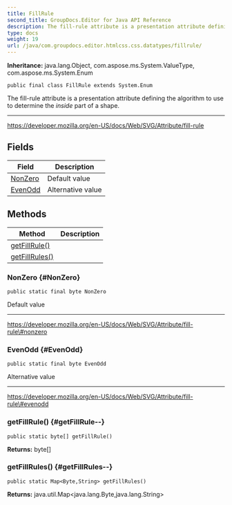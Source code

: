 ```yaml
---
title: FillRule
second_title: GroupDocs.Editor for Java API Reference
description: The fill-rule attribute is a presentation attribute defining the algorithm to use to determine the inside part of a shape.
type: docs
weight: 19
url: /java/com.groupdocs.editor.htmlcss.css.datatypes/fillrule/
---
```

**Inheritance:**
java.lang.Object, com.aspose.ms.System.ValueType, com.aspose.ms.System.Enum
```
public final class FillRule extends System.Enum
```

The fill-rule attribute is a presentation attribute defining the algorithm to use to determine the  *inside*  part of a shape.

--------------------

https://developer.mozilla.org/en-US/docs/Web/SVG/Attribute/fill-rule
## Fields

| Field | Description |
| --- | --- |
| [NonZero](#NonZero) | Default value |
| [EvenOdd](#EvenOdd) | Alternative value |
## Methods

| Method | Description |
| --- | --- |
| [getFillRule()](#getFillRule--) |  |
| [getFillRules()](#getFillRules--) |  |
### NonZero {#NonZero}
```
public static final byte NonZero
```


Default value

--------------------

https://developer.mozilla.org/en-US/docs/Web/SVG/Attribute/fill-rule\#nonzero

### EvenOdd {#EvenOdd}
```
public static final byte EvenOdd
```


Alternative value

--------------------

https://developer.mozilla.org/en-US/docs/Web/SVG/Attribute/fill-rule\#evenodd

### getFillRule() {#getFillRule--}
```
public static byte[] getFillRule()
```




**Returns:**
byte[]
### getFillRules() {#getFillRules--}
```
public static Map<Byte,String> getFillRules()
```




**Returns:**
java.util.Map<java.lang.Byte,java.lang.String>
